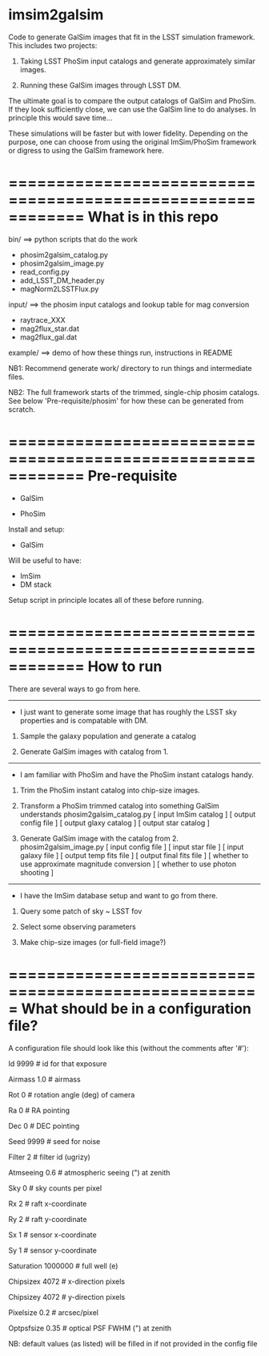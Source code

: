 
imsim2galsim
============

Code to generate GalSim images that fit in the LSST simulation framework. 
This includes two projects:

1. Taking LSST PhoSim input catalogs and generate approximately similar images.

2. Running these GalSim images through LSST DM. 

The ultimate goal is to compare the output catalogs of GalSim and PhoSim. If 
they look sufficiently close, we can use the GalSim line to do analyses. In 
principle this would save time...

These simulations will be faster but with lower fidelity. Depending on the purpose, 
one can choose from using the original ImSim/PhoSim framework or digress to using 
the GalSim framework here.

============================================================
What is in this repo
============================================================

bin/  ==> python scripts that do the work
- phosim2galsim_catalog.py
- phosim2galsim_image.py
- read_config.py
- add_LSST_DM_header.py
- magNorm2LSSTFlux.py

input/  ==> the phosim input catalogs and lookup table for mag conversion
- raytrace_XXX
- mag2flux_star.dat
- mag2flux_gal.dat

example/  ==> demo of how these things run, instructions in README

NB1: Recommend generate work/ directory to run things and intermediate files.

NB2: The full framework starts of the trimmed, single-chip phosim catalogs.
See below 'Pre-requisite/phosim' for how these can be generated from scratch.

============================================================
Pre-requisite
============================================================

* GalSim

* PhoSim



Install and setup:
- GalSim

Will be useful to have:
- ImSim
- DM stack 

Setup script in principle locates all of these before running.

============================================================
How to run
============================================================

There are several ways to go from here.

------------------------------------------------------------
* I just want to generate some image that has roughly the LSST sky 
properties and is compatable with DM.

1. Sample the galaxy population and generate a catalog

2. Generate GalSim images with catalog from 1.


------------------------------------------------------------
* I am familiar with PhoSim and have the PhoSim instant catalogs handy.

1. Trim the PhoSim instant catalog into chip-size images.

2. Transform a PhoSim trimmed catalog into something GalSim understands
   phosim2galsim_catalog.py [ input ImSim catalog ] [ output config file ] [ output glaxy catalog ] [ output star catalog ]

3. Generate GalSim image with the catalog from 2. 
   phosim2galsim_image.py [ input config file ] [ input star file ] [ input galaxy file ] [ output temp fits file ] [ output final fits file ] [ whether to use approximate magnitude conversion ] [ whether to use photon shooting ]

------------------------------------------------------------
* I have the ImSim database setup and want to go from there.

1. Query some patch of sky ~ LSST fov

2. Select some observing parameters

3. Make chip-size images (or full-field image?)



=====================================================
What should be in a configuration file?
=====================================================

A configuration file should look like this (without the comments after '#'):
 
Id             9999     # id for that exposure      

Airmass        1.0      # airmass                   

Rot            0        # rotation angle (deg) of camera

Ra             0        # RA pointing

Dec            0        # DEC pointing

Seed           9999     # seed for noise

Filter         2        # filter id (ugrizy)

Atmseeing      0.6      # atmospheric seeing (") at zenith

Sky            0        # sky counts per pixel

Rx             2        # raft x-coordinate

Ry             2        # raft y-coordinate

Sx             1        # sensor x-coordinate

Sy             1        # sensor y-coordinate 

Saturation     1000000  # full well (e)

Chipsizex      4072     # x-direction pixels

Chipsizey      4072     # y-direction pixels

Pixelsize      0.2      # arcsec/pixel

Optpsfsize     0.35     # optical PSF FWHM (") at zenith

NB: default values (as listed) will be filled in if not provided in the config file
